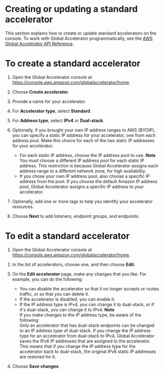# Creating or updating a standard accelerator<a name="about-accelerators.creating-editing"></a>

This section explains how to create or update standard accelerators on the console\. To work with Global Accelerator programmatically, see the [AWS Global Accelerator API Reference](https://docs.aws.amazon.com/global-accelerator/latest/api/Welcome.html)\.

# To create a standard accelerator

1. Open the Global Accelerator console at [ https://console\.aws\.amazon\.com/globalaccelerator/home](https://console.aws.amazon.com/globalaccelerator/home)\. 

1. Choose **Create accelerator**\.

1. Provide a name for your accelerator\.

1. For **Accelerator type**, select **Standard**\.

1. For **Address type**, select **IPv4** or **Dual\-stack**\.

1. Optionally, if you brought your own IP address ranges to AWS \(BYOIP\), you can specify a static IP address for your accelerator, one from each address pool\. Make this choice for each of the two static IP addresses for your accelerator\.
   + For each static IP address, choose the IP address pool to use\.
**Note**  
You must choose a different IP address pool for each static IP address\. This restriction is because Global Accelerator assigns each address range to a different network zone, for high availability\.
   + If you chose your own IP address pool, also choose a specific IP address from the pool\. If you choose the default Amazon IP address pool, Global Accelerator assigns a specific IP address to your accelerator\.

1. Optionally, add one or more tags to help you identify your accelerator resources\.

1. Choose **Next** to add listeners, endpoint groups, and endpoints\.

# To edit a standard accelerator

1. Open the Global Accelerator console at [ https://console\.aws\.amazon\.com/globalaccelerator/home](https://console.aws.amazon.com/globalaccelerator/home)\. 

1. In the list of accelerators, choose one, and then choose **Edit**\.

1. On the **Edit accelerator** page, make any changes that you like\. For example, you can do the following:
   + You can disable the accelerator so that it no longer accepts or routes traffic, or so that you can delete it\.
   + If the accelerator is disabled, you can enable it\.
   + If the IP address type is IPv4, you can change it to dual\-stack, or if it's dual\-stack, you can change it to IPv4\.
**Note**  
If you make changes to the IP address type, be aware of the following:  
Only an accelerator that has dual\-stack endpoints can be changed to an IP address type of dual\-stack\.
If you change the IP address type for an accelerator from dual\-stack to IPv4, Global Accelerator saves the IPv6 IP addresses that are assigned to the accelerator\. This means that if you change the IP address type for the accelerator back to dual\-stack, the original IPv6 static IP addresses are restored for it\. 

1. Choose **Save changes**\.